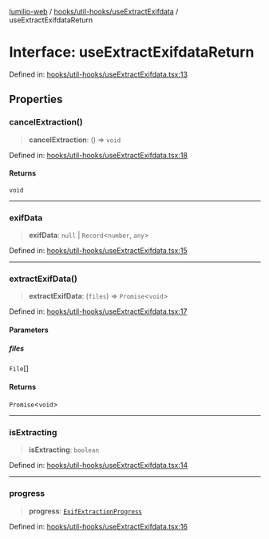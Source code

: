 [lumilio-web](../../../../modules.md) / [hooks/util-hooks/useExtractExifdata](../index.md) / useExtractExifdataReturn

# Interface: useExtractExifdataReturn

Defined in: [hooks/util-hooks/useExtractExifdata.tsx:13](https://github.com/EdwinZhanCN/Lumilio-Photos/blob/e7623428749fd7c1a769297382642ed42ea75beb/web/src/hooks/util-hooks/useExtractExifdata.tsx#L13)

## Properties

### cancelExtraction()

> **cancelExtraction**: () => `void`

Defined in: [hooks/util-hooks/useExtractExifdata.tsx:18](https://github.com/EdwinZhanCN/Lumilio-Photos/blob/e7623428749fd7c1a769297382642ed42ea75beb/web/src/hooks/util-hooks/useExtractExifdata.tsx#L18)

#### Returns

`void`

***

### exifData

> **exifData**: `null` \| `Record`\<`number`, `any`\>

Defined in: [hooks/util-hooks/useExtractExifdata.tsx:15](https://github.com/EdwinZhanCN/Lumilio-Photos/blob/e7623428749fd7c1a769297382642ed42ea75beb/web/src/hooks/util-hooks/useExtractExifdata.tsx#L15)

***

### extractExifData()

> **extractExifData**: (`files`) => `Promise`\<`void`\>

Defined in: [hooks/util-hooks/useExtractExifdata.tsx:17](https://github.com/EdwinZhanCN/Lumilio-Photos/blob/e7623428749fd7c1a769297382642ed42ea75beb/web/src/hooks/util-hooks/useExtractExifdata.tsx#L17)

#### Parameters

##### files

`File`[]

#### Returns

`Promise`\<`void`\>

***

### isExtracting

> **isExtracting**: `boolean`

Defined in: [hooks/util-hooks/useExtractExifdata.tsx:14](https://github.com/EdwinZhanCN/Lumilio-Photos/blob/e7623428749fd7c1a769297382642ed42ea75beb/web/src/hooks/util-hooks/useExtractExifdata.tsx#L14)

***

### progress

> **progress**: [`ExifExtractionProgress`](../type-aliases/ExifExtractionProgress.md)

Defined in: [hooks/util-hooks/useExtractExifdata.tsx:16](https://github.com/EdwinZhanCN/Lumilio-Photos/blob/e7623428749fd7c1a769297382642ed42ea75beb/web/src/hooks/util-hooks/useExtractExifdata.tsx#L16)
